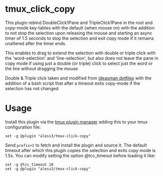 # tmux_click_copy

This plugin rebind DoubleClick1Pane and TripleClick1Pane in the root and copy-mode key-tables with the default (when mouse on) with the addition to not stop the selection upon releasing the mouse and starting an async timer of 1.5 seconds to stop the selection and exit copy mode if it remains unaltered after the timer ends.

This enables to drag to extend the selection with double or triple click with the 'word-selection' and 'line-selection', but also does not leave the pane in copy mode if using just a double (or triple) click to select just the word or the line without dragging the mouse

Double & Triple click taken and modified from [ideasman dotfiles](https://gitlab.com/ideasman42/dotfiles) with the addition of a bash script that after a timeout exits copy-mode if the selection has not changed

# Usage
Install this plugin via the [tmux plugin manager](https://github.com/tmux-plugins/tpm) adding this to your tmux configuration file:
``` shell
set -g @plugin "aless3/tmux-click-copy"
```
Send `prefix+I` to fetch and install the plugin and source it.
The default timeout after which this plugin copies the selection and exits copy mode is 1.5s.
You can modify setting the option @tcc_timeout before loading it like:
``` shell
set -g @tcc_timeout 10
set -g @plugin "aless3/tmux-click-copy"
```


